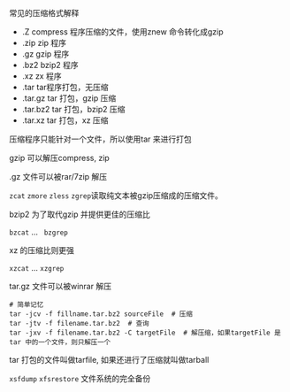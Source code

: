 常见的压缩格式解释

- .Z  compress 程序压缩的文件，使用znew 命令转化成gzip
- .zip  zip 程序
- .gz  gzip 程序
- .bz2  bzip2 程序
- .xz  zx 程序
- .tar  tar程序打包，无压缩
- .tar.gz  tar 打包，gzip 压缩
- .tar.bz2  tar 打包，bzip2 压缩
- .tar.xz  tar 打包，xz 压缩



压缩程序只能针对一个文件，所以使用tar 来进行打包



gzip 可以解压compress, zip

.gz 文件可以被rar/7zip 解压

`zcat` `zmore` `zless` `zgrep`读取纯文本被gzip压缩成的压缩文件。  



bzip2 为了取代gzip 并提供更佳的压缩比

`bzcat` ... ` bzgrep` 



xz 的压缩比则更强

`xzcat` ... `xzgrep`



tar.gz 文件可以被winrar 解压

```shell
# 简单记忆
tar -jcv -f fillname.tar.bz2 sourceFile  # 压缩 
tar -jtv -f filename.tar.bz2  # 查询
tar -jxv -f filename.tar.bz2 -C targetFile  # 解压缩，如果targetFile 是tar 中的一个文件，则只解压一个
```

tar 打包的文件叫做tarfile, 如果还进行了压缩就叫做tarball  



`xsfdump` `xfsrestore` 文件系统的完全备份
